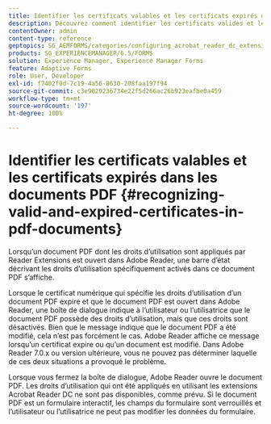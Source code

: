```yaml
---
title: Identifier les certificats valables et les certificats expirés dans les documents PDF
description: Découvrez comment identifier les certificats valides et les certificats arrivés à expiration dans les documents PDF.
contentOwner: admin
content-type: reference
geptopics: SG_AEMFORMS/categories/configuring_acrobat_reader_dc_extensions
products: SG_EXPERIENCEMANAGER/6.5/FORMS
solution: Experience Manager, Experience Manager Forms
feature: Adaptive Forms
role: User, Developer
exl-id: f7402f0d-7c19-4a56-8630-208faa197f94
source-git-commit: c3e9029236734e22f5d266ac26b923eafbe0a459
workflow-type: tm+mt
source-wordcount: '197'
ht-degree: 100%

---
```


# Identifier les certificats valables et les certificats expirés dans les documents PDF {#recognizing-valid-and-expired-certificates-in-pdf-documents}

Lorsqu’un document PDF dont les droits d’utilisation sont appliqués par Reader Extensions est ouvert dans Adobe Reader, une barre d’état décrivant les droits d’utilisation spécifiquement activés dans ce document PDF s’affiche.

Lorsque le certificat numérique qui spécifie les droits d’utilisation d’un document PDF expire et que le document PDF est ouvert dans Adobe Reader, une boîte de dialogue indique à l’utilisateur ou l’utilisatrice que le document PDF possède des droits d’utilisation, mais que ces droits sont désactivés. Bien que le message indique que le document PDF a été modifié, cela n’est pas forcément le cas. Adobe Reader affiche ce message lorsqu’un certificat expire ou qu’un document est modifié. Dans Adobe Reader 7.0.x ou version ultérieure, vous ne pouvez pas déterminer laquelle de ces deux situations a provoqué le problème.

Lorsque vous fermez la boîte de dialogue, Adobe Reader ouvre le document PDF. Les droits d’utilisation qui ont été appliqués en utilisant les extensions Acrobat Reader DC ne sont pas disponibles, comme prévu. Si le document PDF est un formulaire interactif, les champs du formulaire sont verrouillés et l’utilisateur ou l’utilisatrice ne peut pas modifier les données du formulaire.

